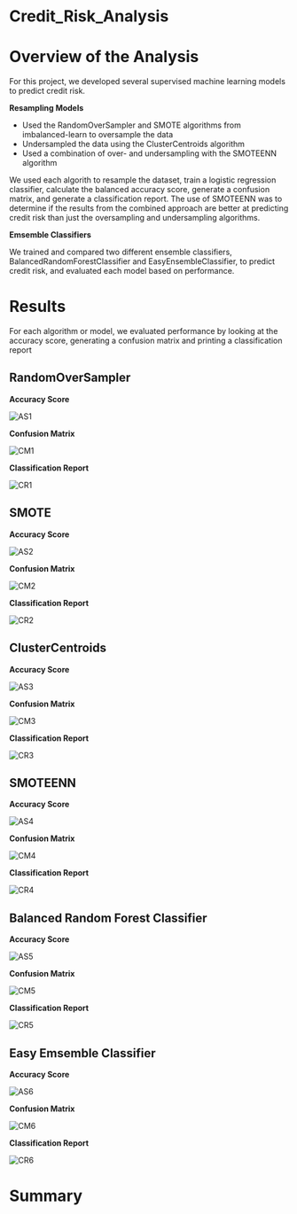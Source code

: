 # Credit_Risk_Analysis

# Overview of the Analysis

For this project, we developed several supervised machine learning models to predict credit risk.

**Resampling Models**
- Used the RandomOverSampler and SMOTE algorithms from imbalanced-learn to oversample the data
- Undersampled the data using the ClusterCentroids algorithm
- Used a combination of over- and undersampling with the SMOTEENN algorithm

We used each algorith to resample the dataset, train a logistic regression classifier, calculate the balanced accuracy score, generate a confusion matrix, and generate a classification report. The use of SMOTEENN was to determine if the results from the combined approach are better at predicting credit risk than just the oversampling and undersampling algorithms.

**Emsemble Classifiers**

We trained and compared two different ensemble classifiers, BalancedRandomForestClassifier and EasyEnsembleClassifier, to predict credit risk, and evaluated each model based on performance.

# Results

For each algorithm or model, we evaluated performance by looking at the accuracy score, generating a confusion matrix and printing a classification report

## RandomOverSampler

**Accuracy Score**

![AS1](https://github.com/brianbutler08/Credit_Risk_Analysis/blob/main/Module_18_images/AS1.png)

**Confusion Matrix**

![CM1](https://github.com/brianbutler08/Credit_Risk_Analysis/blob/main/Module_18_images/CM1.png)

**Classification Report**

![CR1](https://github.com/brianbutler08/Credit_Risk_Analysis/blob/main/Module_18_images/CR1.png)

## SMOTE

**Accuracy Score**

![AS2](https://github.com/brianbutler08/Credit_Risk_Analysis/blob/main/Module_18_images/AS2.png)

**Confusion Matrix**

![CM2](https://github.com/brianbutler08/Credit_Risk_Analysis/blob/main/Module_18_images/CM2.png)

**Classification Report**

![CR2](https://github.com/brianbutler08/Credit_Risk_Analysis/blob/main/Module_18_images/CR2.png)

## ClusterCentroids

**Accuracy Score**

![AS3](https://github.com/brianbutler08/Credit_Risk_Analysis/blob/main/Module_18_images/AS3.png)

**Confusion Matrix**

![CM3](https://github.com/brianbutler08/Credit_Risk_Analysis/blob/main/Module_18_images/CM3.png)

**Classification Report**

![CR3](https://github.com/brianbutler08/Credit_Risk_Analysis/blob/main/Module_18_images/CR3.png)

## SMOTEENN

**Accuracy Score**

![AS4](https://github.com/brianbutler08/Credit_Risk_Analysis/blob/main/Module_18_images/AS4.png)

**Confusion Matrix**

![CM4](https://github.com/brianbutler08/Credit_Risk_Analysis/blob/main/Module_18_images/CM4.png)

**Classification Report**

![CR4](https://github.com/brianbutler08/Credit_Risk_Analysis/blob/main/Module_18_images/CR4.png)

## Balanced Random Forest Classifier

**Accuracy Score**

![AS5](https://github.com/brianbutler08/Credit_Risk_Analysis/blob/main/Module_18_images/AS5.png)

**Confusion Matrix**

![CM5](https://github.com/brianbutler08/Credit_Risk_Analysis/blob/main/Module_18_images/CM5.png)

**Classification Report**

![CR5](https://github.com/brianbutler08/Credit_Risk_Analysis/blob/main/Module_18_images/CR5.png)

## Easy Emsemble Classifier

**Accuracy Score**

![AS6](https://github.com/brianbutler08/Credit_Risk_Analysis/blob/main/Module_18_images/AS6.png)

**Confusion Matrix**

![CM6](https://github.com/brianbutler08/Credit_Risk_Analysis/blob/main/Module_18_images/CM6.png)

**Classification Report**

![CR6](https://github.com/brianbutler08/Credit_Risk_Analysis/blob/main/Module_18_images/CR6.png)

# Summary
